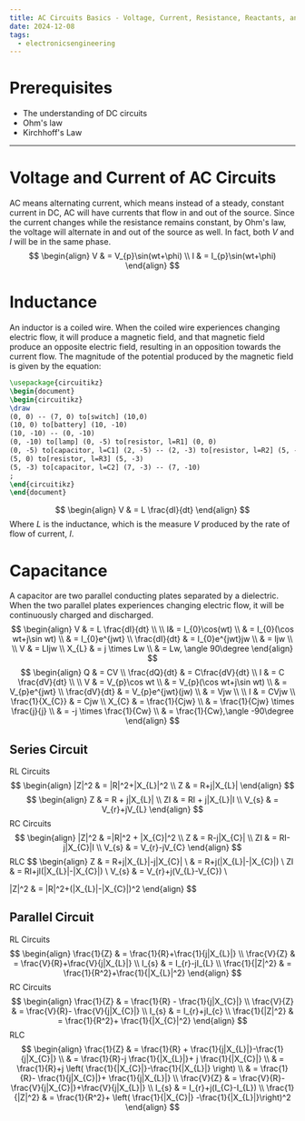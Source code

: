 ```yaml
---
title: AC Circuits Basics - Voltage, Current, Resistance, Reactants, and Inductance
date: 2024-12-08
tags:
  - electronicsengineering
---
```

# Prerequisites
- The understanding of DC circuits
- Ohm's law
- Kirchhoff's Law
---
# Voltage and Current of AC Circuits
AC means alternating current, which means instead of a steady, constant current in DC, AC will have currents that flow in and out of the source. Since the current changes while the resistance remains constant, by Ohm's law, the voltage will alternate in and out of the source as well. In fact, both $V$ and $I$ will be in the same phase.
$$
\begin{align}
V & = V_{p}\sin(wt+\phi) \\
I & = I_{p}\sin(wt+\phi)
\end{align}
$$
# Inductance
An inductor is a coiled wire. When the coiled wire experiences changing electric flow, it will produce a magnetic field, and that magnetic field produce an opposite electric field, resulting in an opposition towards the current flow. The magnitude of the potential produced by the magnetic field is given by the equation:
```tikz
\usepackage{circuitikz}
\begin{document}
\begin{circuitikz}
\draw
(0, 0) -- (7, 0) to[switch] (10,0)
(10, 0) to[battery] (10, -10)
(10, -10) -- (0, -10)
(0, -10) to[lamp] (0, -5) to[resistor, l=R1] (0, 0)
(0, -5) to[capacitor, l=C1] (2, -5) -- (2, -3) to[resistor, l=R2] (5, -3)
(5, 0) to[resistor, l=R3] (5, -3)
(5, -3) to[capacitor, l=C2] (7, -3) -- (7, -10)
;
\end{circuitikz}
\end{document}
```
$$
\begin{align}
V & = L \frac{dI}{dt}
\end{align}
$$
Where $L$ is the inductance, which is the measure $V$ produced by the rate of flow of current, $I$.

# Capacitance
A capacitor are two parallel conducting plates separated by a dielectric. When the two parallel plates experiences changing electric flow, it will be continuously charged and discharged.
$$
\begin{align}
V & = L \frac{dI}{dt} \\
 \\
 I& = I_{0}\cos(wt) \\
 & = I_{0}(\cos wt+j\sin wt) \\
 & = I_{0}e^{jwt} \\
\frac{dI}{dt} & = I_{0}e^{jwt}jw \\
 & = Ijw \\
 \\
V & = LIjw \\
X_{L} & = j \times Lw \\
 & = Lw, \angle 90\degree
\end{align}
$$
$$
\begin{align}
Q & = CV \\
\frac{dQ}{dt} & = C\frac{dV}{dt} \\
I & = C \frac{dV}{dt} \\
 \\
V & = V_{p}\cos wt \\
 & = V_{p}(\cos wt+j\sin wt) \\
 & = V_{p}e^{jwt} \\
\frac{dV}{dt} & = V_{p}e^{jwt}(jw) \\
 & = Vjw \\
 \\
I & = CVjw \\
\frac{1}{X_{C}} & = Cjw \\
X_{C} & = \frac{1}{Cjw} \\
 & = \frac{1}{Cjw} \times \frac{j}{j} \\
 & = -j \times \frac{1}{Cw} \\
 & = \frac{1}{Cw},\angle -90\degree
\end{align}
$$

## Series Circuit
RL Circuits
$$
\begin{align}
|Z|^2 & = |R|^2+|X_{L}|^2 \\
Z & = R+j|X_{L}|
\end{align}
$$
$$
\begin{align}
Z & = R + j|X_{L}| \\
ZI & = RI + j|X_{L}|I \\
V_{s} & = V_{r}+jV_{L}
\end{align}
$$
RC Circuits
$$
\begin{align}
|Z|^2 & =|R|^2 + |X_{C}|^2 \\
Z & = R-j|X_{C}| \\
ZI & = RI-j|X_{C}|I \\
V_{s} & = V_{r}-jV_{C}
\end{align}
$$
RLC
$$
\begin{align}
Z & = R+j|X_{L}|-j|X_{C}| \\
 & = R+j(|X_{L}|-|X_{C}|) \\
ZI & = RI+jI(|X_{L}|-|X_{C}|) \\
V_{s} & = V_{r}+j(V_{L}-V_{C}) \\

|Z|^2 & = |R|^2+(|X_{L}|-|X_{C}|)^2
\end{align}
$$
## Parallel Circuit
RL Circuits
$$
\begin{align}
\frac{1}{Z} & = \frac{1}{R}+\frac{1}{j|X_{L}|} \\
\frac{V}{Z} & = \frac{V}{R}+\frac{V}{j|X_{L}|} \\
I_{s} & = I_{r}-jI_{L} \\
\frac{1}{|Z|^2} & = \frac{1}{R^2}+\frac{1}{|X_{L}|^2}
\end{align}
$$
RC Circuits
$$
\begin{align}
\frac{1}{Z} & = \frac{1}{R} - \frac{1}{j|X_{C}|}  \\
\frac{V}{Z} & = \frac{V}{R}- \frac{V}{j|X_{C}|} \\
I_{s} & = I_{r}+jI_{c} \\
\frac{1}{|Z|^2} & = \frac{1}{R^2}+ \frac{1}{|X_{C}|^2}
\end{align}
$$
RLC
$$
\begin{align}
\frac{1}{Z} & = \frac{1}{R} + \frac{1}{j|X_{L}|}-\frac{1}{j|X_{C}|} \\
 & = \frac{1}{R}-j \frac{1}{|X_{L}|}+ j \frac{1}{|X_{C}|} \\
 & = \frac{1}{R}+j \left( \frac{1}{|X_{C}|}-\frac{1}{|X_{L}|} \right) \\
 & = \frac{1}{R}- \frac{1}{j|X_{C}|}+ \frac{1}{j|X_{L}|} \\
\frac{V}{Z} & = \frac{V}{R}-\frac{V}{j|X_{C}|}+\frac{V}{j|X_{L}|} \\
I_{s} & = I_{r}+j(I_{C}-I_{L}) \\
\frac{1}{|Z|^2} & = \frac{1}{R^2}+ \left( \frac{1}{|X_{C}|} -\frac{1}{|X_{L}|}\right)^2
\end{align}
$$



